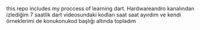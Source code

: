 this repo includes my proccess of learning dart. 
Hardwareandro kanalından izlediğim 7 saatlik dart videosundaki kodları saat saat ayırdım ve kendi örneklerimi de konukonukod başlığı altında topladım


